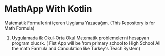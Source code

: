 # MathApp With Kotlin
Matematik Formullerini içeren Uyglama Yazacağım.  (This Repository is for Math Formula)


1. Uygulamada ilk Okul-Orta Okul Matematik problemelerini hesapyan program olucak.
( Fist App will be  from  primary school to High School All the math Farmula and Canculation like Turkey's Teach System)
